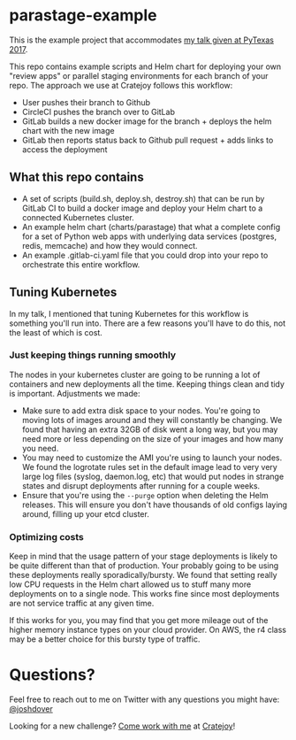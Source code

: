 # parastage-example

This is the example project that accommodates [my talk given at PyTexas 2017](https://docs.google.com/a/tidaltexts.com/presentation/d/12gs8zknj1r6aOQSys7y3bLVVdjw0R5JqCdQKKv-abI4/edit?usp=sharing).

This repo contains example scripts and Helm chart for deploying your own "review apps" or parallel
staging environments for each branch of your repo. The approach we use at Cratejoy follows this
workflow:
- User pushes their branch to Github
- CircleCI pushes the branch over to GitLab
- GitLab builds a new docker image for the branch + deploys the helm chart with the new image
- GitLab then reports status back to Github pull request + adds links to access the deployment

## What this repo contains

- A set of scripts (build.sh, deploy.sh, destroy.sh) that can be run by GitLab CI to build a docker
  image and deploy your Helm chart to a connected Kubernetes cluster.
- An example helm chart (charts/parastage) that what a complete config for a set of Python web apps
  with underlying data services (postgres, redis, memcache) and how they would connect.
- An example .gitlab-ci.yaml file that you could drop into your repo to orchestrate this entire
  workflow.

## Tuning Kubernetes

In my talk, I mentioned that tuning Kubernetes for this workflow is something you'll run into. There
are a few reasons you'll have to do this, not the least of which is cost.

### Just keeping things running smoothly

The nodes in your kubernetes cluster are going to be running a lot of containers and new deployments
all the time. Keeping things clean and tidy is important. Adjustments we made:
- Make sure to add extra disk space to your nodes. You're going to moving lots of images around and
  they will constantly be changing. We found that having an extra 32GB of disk went a long way, but
  you may need more or less depending on the size of your images and how many you need.
- You may need to customize the AMI you're using to launch your nodes. We found the logrotate rules
  set in the default image lead to very very large log files (syslog, daemon.log, etc) that would
  put nodes in strange states and disrupt deployments after running for a couple weeks.
- Ensure that you're using the `--purge` option when deleting the Helm releases. This will ensure
  you don't have thousands of old configs laying around, filling up your etcd cluster.

### Optimizing costs

Keep in mind that the usage pattern of your stage deployments is likely to be quite different than
that of production. Your probably going to be using these deployments really sporadically/bursty.
We found that setting really low CPU requests in the Helm chart allowed us to stuff many more
deployments on to a single node. This works fine since most deployments are not service traffic at
any given time.

If this works for you, you may find that you get more mileage out of the higher memory instance
types on your cloud provider. On AWS, the r4 class may be a better choice for this bursty type of
traffic.

# Questions?

Feel free to reach out to me on Twitter with any questions you might have:
[@joshdover](https://twitter.com/joshdover)

Looking for a new challenge? [Come work with me](https://jobs.lever.co/cratejoy) at
[Cratejoy](https://cratejoy.com)!
